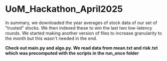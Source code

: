 # UoM_Hackathon_April2025

In summary, we downloaded the year averages of stock data of our set of "trusted" stocks. We then indexed these to win the last two low-latency rounds. We started making another version of files to increase granularity to the month but this wasn't needed in the end.

**Check out main.py and algo.py. We read data from mean.txt and risk.txt which was precomputed with the scripts in the run_once folder**